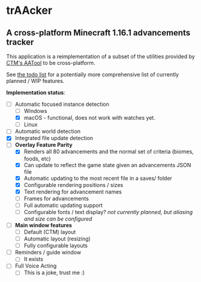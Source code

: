 # trAAcker
## A cross-platform Minecraft 1.16.1 advancements tracker

This application is a reimplementation of a subset of the utilities provided by [CTM's AATool](https://github.com/DarwinBaker/AATool) to be cross-platform.

See [the todo list](todo.md) for a potentially more comprehensive list of currently planned / WIP features.

**Implementation status**:
- [ ] Automatic focused instance detection
    - [ ] Windows
    - [x] macOS - functional, does not work with watches yet.
    - [ ] Linux
- [ ] Automatic world detection
- [x] Integrated file update detection
- [ ] **Overlay Feature Parity**
    - [x] Renders all 80 advancements and the normal set of criteria (biomes, foods, etc)
    - [x] Can update to reflect the game state given an advancements JSON file
    - [x] Automatic updating to the most recent file in a saves/ folder
    - [x] Configurable rendering positions / sizes
    - [x] Text rendering for advancement names
    - [ ] Frames for advancements
    - [ ] Full automatic updating support
    - [ ] Configurable fonts / text display? *not currently planned, but aliasing and size can be configured*
- [ ] **Main window features**
    - [ ] Default (CTM) layout
    - [ ] Automatic layout (resizing)
    - [ ] Fully configurable layouts
- [ ] Reminders / guide window
    - [ ] It exists
- [ ] Full Voice Acting
    - [ ] This is a joke, trust me :)
